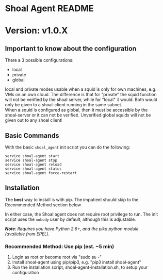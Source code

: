 # Shoal Agent README
# Version: v1.0.X


## Important to know about the configuration
There a 3 possible configurations:
* local
* private
* global   

local and private modes usable when a squid is only for own machines, e.g. VMs on an own cloud. The difference is that for "private" the squid function will not be verified by the shoal server, while for "local" it would. Both would only be given to a shoal-client running in the same subnet.   
When a squid is configured as global, then it must be accessible by the shoal-server or it can not be verified. Unverified global squids will not be given out to any shoal client!

## Basic Commands
With the basic `shoal_agent` init script you can do the following:

```
service shoal-agent start
service shoal-agent stop
service shoal-agent reload 
service shoal-agent status
service shoal-agent force-restart
```

## Installation

The **best** way to install is with pip. The impatient should skip to the Recommended Method section below.

In either case, the Shoal agent does not require root privilege to run. The init script uses the `nobody` user by default, although this is adjustable.

 _**Note**: Requires you have Python 2.6+, and the pika python module (available from EPEL)._

### Recommended Method: Use pip (est. ~5 min)
  1. Login as root or become root via "sudo su -"
  2. Install shoal-agent using pip/pip3, e.g. "pip3 install shoal-agent"
  3. Run the installation script, shoal-agent-installation.sh, to setup your configuration
  
  

